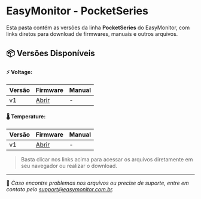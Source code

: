 # EasyMonitor - PocketSeries

Esta pasta contém as versões da linha **PocketSeries** do EasyMonitor, com links diretos para download de firmwares, manuais e outros arquivos.

## 📦 Versões Disponíveis

#### ⚡ Voltage:

| Versão | Firmware | Manual |
|--------|----------|--------|
| v1     | [Abrir](./Voltage/v1/firmware/) | - |

#### 🌡️ Temperature:

| Versão | Firmware | Manual |
|--------|----------|--------|
| v1     | [Abrir](./Temperature/v1/firmware/) | - |

> Basta clicar nos links acima para acessar os arquivos diretamente em seu navegador ou realizar o download.

---

📌 *Caso encontre problemas nos arquivos ou precise de suporte, entre em contato pelo [support@easymonitor.com.br](mailto:support@easymonitor.com.br).*
